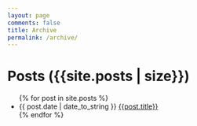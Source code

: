 ```yaml
---
layout: page
comments: false
title: Archive
permalink: /archive/
---
```

<h1 class="page-heading">Posts ({{site.posts | size}})</h1>
<ul class="unstyled archive-list">
{% for post in site.posts %}
	<li>
	  <span class="archive-list-meta">{{ post.date | date_to_string }}</span>
	  <a href="{{ post.url }}">{{post.title}}</a>
	</li>
{% endfor %}
</ul>